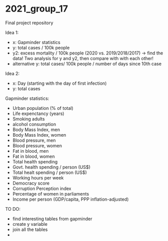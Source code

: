 # 2021_group_17
Final project repository

Idea 1:
- x: Gapminder statistics
- y: total cases / 100k people
- y2: excess mortality / 100k people (2020 vs. 2019/2018/2017) -> find the data!
Two analysis for y and y2, then compare with with each other!
- alternative y:  total cases/ 100k people / number of days since 10th case 

Idea 2:
- x: Day (starting with the day of first infection)
- y: total cases

Gapminder statistics:
- Urban population (% of total)
- Life expenctancy (years)
- Smoking adults
- alcohol consumption
- Body Mass Index, men
- Body Mass Index, women
- Blood pressure, men 
- Blood pressure, women
- Fat in blood, men
- Fat in blood, women
- Total health spending
- Govt. health spending / person (US$)
- Total healt spending / person (US$)
- Working hours per week
- Democracy score
- Corruption Perception index 
- Percentage of women in parliaments
- Income per person (GDP/capita, PPP inflation-adjusted)


TO DO:
- find interesting tables from gapminder
- create y variable
- join all the tables
- 
